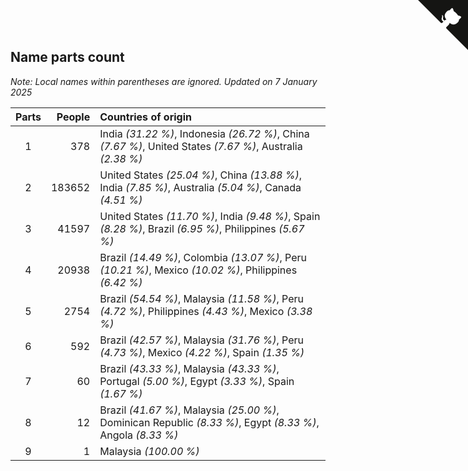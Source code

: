 ## Name parts count

*Note: Local names within parentheses are ignored.*
*Updated on  7 January 2025*

| Parts | People | Countries of origin |
| :--: | ---: | :--- |
| 1 | 378 | India *(31.22 %)*, Indonesia *(26.72 %)*, China *(7.67 %)*, United States *(7.67 %)*, Australia *(2.38 %)* |
| 2 | 183652 | United States *(25.04 %)*, China *(13.88 %)*, India *(7.85 %)*, Australia *(5.04 %)*, Canada *(4.51 %)* |
| 3 | 41597 | United States *(11.70 %)*, India *(9.48 %)*, Spain *(8.28 %)*, Brazil *(6.95 %)*, Philippines *(5.67 %)* |
| 4 | 20938 | Brazil *(14.49 %)*, Colombia *(13.07 %)*, Peru *(10.21 %)*, Mexico *(10.02 %)*, Philippines *(6.42 %)* |
| 5 | 2754 | Brazil *(54.54 %)*, Malaysia *(11.58 %)*, Peru *(4.72 %)*, Philippines *(4.43 %)*, Mexico *(3.38 %)* |
| 6 | 592 | Brazil *(42.57 %)*, Malaysia *(31.76 %)*, Peru *(4.73 %)*, Mexico *(4.22 %)*, Spain *(1.35 %)* |
| 7 | 60 | Brazil *(43.33 %)*, Malaysia *(43.33 %)*, Portugal *(5.00 %)*, Egypt *(3.33 %)*, Spain *(1.67 %)* |
| 8 | 12 | Brazil *(41.67 %)*, Malaysia *(25.00 %)*, Dominican Republic *(8.33 %)*, Egypt *(8.33 %)*, Angola *(8.33 %)* |
| 9 | 1 | Malaysia *(100.00 %)* |


<a href="https://github.com/JustinTimeCuber/wca_statistics" class="github-corner" aria-label="View source on Github"><svg width="80" height="80" viewBox="0 0 250 250" style="fill:#151513; color:#fff; position: absolute; top: 0; border: 0; right: 0;" aria-hidden="true"><path d="M0,0 L115,115 L130,115 L142,142 L250,250 L250,0 Z"></path><path d="M128.3,109.0 C113.8,99.7 119.0,89.6 119.0,89.6 C122.0,82.7 120.5,78.6 120.5,78.6 C119.2,72.0 123.4,76.3 123.4,76.3 C127.3,80.9 125.5,87.3 125.5,87.3 C122.9,97.6 130.6,101.9 134.4,103.2" fill="currentColor" style="transform-origin: 130px 106px;" class="octo-arm"></path><path d="M115.0,115.0 C114.9,115.1 118.7,116.5 119.8,115.4 L133.7,101.6 C136.9,99.2 139.9,98.4 142.2,98.6 C133.8,88.0 127.5,74.4 143.8,58.0 C148.5,53.4 154.0,51.2 159.7,51.0 C160.3,49.4 163.2,43.6 171.4,40.1 C171.4,40.1 176.1,42.5 178.8,56.2 C183.1,58.6 187.2,61.8 190.9,65.4 C194.5,69.0 197.7,73.2 200.1,77.6 C213.8,80.2 216.3,84.9 216.3,84.9 C212.7,93.1 206.9,96.0 205.4,96.6 C205.1,102.4 203.0,107.8 198.3,112.5 C181.9,128.9 168.3,122.5 157.7,114.1 C157.9,116.9 156.7,120.9 152.7,124.9 L141.0,136.5 C139.8,137.7 141.6,141.9 141.8,141.8 Z" fill="currentColor" class="octo-body"></path></svg></a><style>.github-corner:hover .octo-arm{animation:octocat-wave 560ms ease-in-out}@keyframes octocat-wave{0%,100%{transform:rotate(0)}20%,60%{transform:rotate(-25deg)}40%,80%{transform:rotate(10deg)}}@media (max-width:500px){.github-corner:hover .octo-arm{animation:none}.github-corner .octo-arm{animation:octocat-wave 560ms ease-in-out}}</style>
